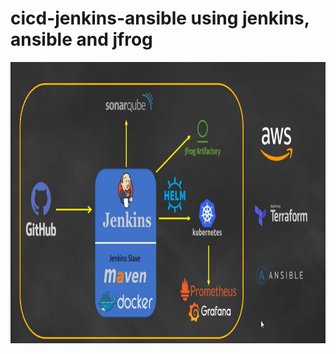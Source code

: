 # cicd-jenkins-ansible using jenkins, ansible and jfrog

<p align="center">
  <img src="Screenshot_12.png" width='650' height='450'>
</p>
